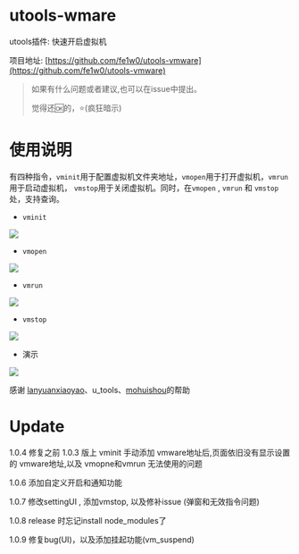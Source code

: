 # utools-wmare

utools插件: 快速开启虚拟机

项目地址: [https://github.com/fe1w0/utools-vmware](https://github.com/fe1w0/utools-vmware)

> 如果有什么问题或者建议,也可以在issue中提出。
>
> 觉得还🆗的，⭐(疯狂暗示)


# 使用说明
有四种指令，`vminit`用于配置虚拟机文件夹地址，`vmopen`用于打开虚拟机，`vmrun`用于启动虚拟机， `vmstop`用于关闭虚拟机。同时，在`vmopen` , `vmrun` 和 `vmstop` 处，支持查询。

* `vminit`

![](http://img.xzaslxr.xyz/20210810211237.png)

* `vmopen`

![](http://img.xzaslxr.xyz/20210810211247.png)


* `vmrun`

![](http://img.xzaslxr.xyz/20210810211253.png)

* `vmstop`

![](http://img.xzaslxr.xyz/20220312062203.png)

* 演示

![](http://img.xzaslxr.xyz/20210810211312.gif)



感谢 [lanyuanxiaoyao](https://yuanliao.info/u/lanyuanxiaoyao)、u_tools、[mohuishou](https://github.com/mohuishou/utools)的帮助

# Update


1.0.4 修复之前 1.0.3 版上 vminit 手动添加 vmware地址后,页面依旧没有显示设置的 vmware地址,以及 vmopne和vmrun 无法使用的问题

1.0.6 添加自定义开启和通知功能

1.0.7 修改settingUI , 添加vmstop, 以及修补issue (弹窗和无效指令问题)

1.0.8 release 时忘记install node_modules了

1.0.9 修复bug(UI)，以及添加挂起功能(vm_suspend)